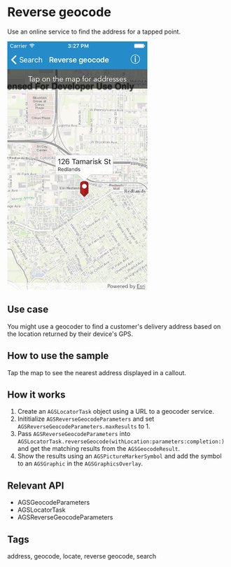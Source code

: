 # Reverse geocode

Use an online service to find the address for a tapped point.

![Reverse geocode sample](reverse-geocode.png)

## Use case

You might use a geocoder to find a customer's delivery address based on the location returned by their device's GPS.

## How to use the sample

Tap the map to see the nearest address displayed in a callout.

## How it works

1. Create an `AGSLocatorTask` object using a URL to a geocoder service.
2. Inititialize `AGSReverseGeocodeParameters` and set `AGSReverseGeocodeParameters.maxResults` to 1.
3. Pass `AGSReverseGeocodeParameters` into `AGSLocatorTask.reverseGeocode(withLocation:parameters:completion:)` and get the matching results from the `AGSGeocodeResult`.
4. Show the results using an `AGSPictureMarkerSymbol` and add the symbol to an `AGSGraphic` in the `AGSGraphicsOverlay`.

## Relevant API

* AGSGeocodeParameters
* AGSLocatorTask
* AGSReverseGeocodeParameters

## Tags

address, geocode, locate, reverse geocode, search
